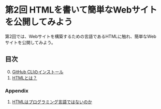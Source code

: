 
# 第2回 HTMLを書いて簡単なWebサイトを公開してみよう

第2回では、Webサイトを構築するための言語であるHTMLに触れ、簡単なWebサイトを公開してみよう。

## 目次

0. [GitHub CLIのインストール](./handouts/0_install_gh_cli.md)
1. [HTMLとは？](./handouts/1_html.md)

### Appendix

1. [HTMLはプログラミング言語ではないのか](./handouts/a1_programing_and_markup.md)
